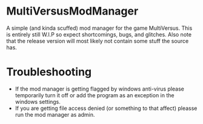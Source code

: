 # MultiVersusModManager
A simple (and kinda scuffed) mod manager for the game MultiVersus.
This is entirely still W.I.P so expect shortcomings, bugs, and glitches.
Also note that the release version will most likely not contain some stuff the source has.

# Troubleshooting
- If the mod manager is getting flagged by windows anti-virus please temporarily turn it off or add the program as an exception in the windows settings. 
- If you are getting file access denied (or something to that affect) pleasse run the mod manager as admin.
